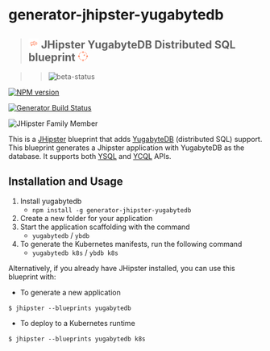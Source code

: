 # generator-jhipster-yugabytedb

> ## <img src="assets/open_source_lt.png" alt="Open Source" height="20" width="20"> JHipster YugabyteDB Distributed SQL blueprint <img src="assets/community_lt.png" alt="Open Source" height="20" width="20">

> > ![beta-status]

[![NPM version][npm-image]][npm-url]

[![Generator Build Status][github-actions-generator-image]][github-actions-url]

<img src="https://raw.githubusercontent.com/jhipster/jhipster-artwork/main/family/jhipster_family_member_6.png" alt="JHipster Family Member" width=200 style="max-width:50%;">

This is a [JHipster](https://www.jhipster.tech/) blueprint that adds [YugabyteDB](https://www.yugabyte.com/yugabytedb/) (distributed SQL) support. This blueprint generates a Jhipster application with YugabyteDB as the database. It supports both [YSQL](https://docs.yugabyte.com/stable/api/ysql/) and [YCQL](https://docs.yugabyte.com/stable/api/ycql/) APIs.

## Installation and Usage

1. Install yugabytedb
   - `npm install -g generator-jhipster-yugabytedb`
2. Create a new folder for your application
3. Start the application scaffolding with the command
   - `yugabytedb` / `ybdb`
4. To generate the Kubernetes manifests, run the following command
   - `yugabytedb k8s` / `ybdb k8s`

Alternatively, if you already have JHipster installed, you can use this blueprint with:

- To generate a new application

```
$ jhipster --blueprints yugabytedb
```

- To deploy to a Kubernetes runtime

```
$ jhipster --blueprints yugabytedb k8s
```

[npm-image]: https://img.shields.io/npm/v/generator-jhipster-yugabytedb.svg
[npm-url]: https://npmjs.org/package/generator-jhipster-yugabytedb
[github-generator-image]: https://github.com/srinivasa-vasu/generator-jhipster-yugabytedb/actions/workflows/generator.yml/badge.svg
[github-generator-url]: https://github.com/srinivasa-vasu/generator-jhipster-yugabytedb/actions/workflows/generator.yml
[github-integration-image]: https://github.com/srinivasa-vasu/generator-jhipster-yugabytedb/actions/workflows/integration.yml/badge.svg
[github-integration-url]: https://github.com/srinivasa-vasu/generator-jhipster-yugabytedb/actions/workflows/integration.yml
[github-actions-generator-image]: https://github.com/srinivasa-vasu/generator-jhipster-yugabytedb/workflows/Generator/badge.svg
[github-actions-url]: https://github.com/srinivasa-vasu/generator-jhipster-yugabytedb/actions/workflows/generator.yml
[yb-open-source]: assets/open_source.png
[ysql]: assets/ysql.png
[ycql]: assets/ycql.png
[beta-status]: https://img.shields.io/badge/Status-Beta-blue?style=for-the-badge&logo=appveyor
